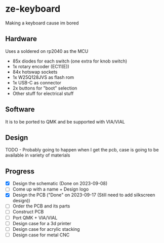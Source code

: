 # ze-keyboard

Making a keyboard cause im bored

## Hardware

Uses a soldered on rp2040 as the MCU
- 85x diodes for each switch (one extra for knob switch)
- 1x rotary encoder (EC11(E))
- 84x hotswap sockets
- 1x W25Q128JVS as flash rom
- 1x USB-C as connector 
- 2x buttons for "boot" selection
- Other stuff for electrical stuff

## Software

It is to be ported to QMK and be supported with VIA/VIAL

## Design

TODO - Probably going to happen when I get the pcb, case is going to be available in variety of materials

## Progress

- [x] Design the schematic (Done on 2023-09-08)
- [ ] Come up with a name + Design logo
- [x] Design the PCB ("Done" on 2023-09-17 (Still need to add silkscreen design))
- [ ] Order the PCB and its parts
- [ ] Construct PCB
- [ ] Port QMK + VIA/VIAL
- [ ] Design case for a 3d printer
- [ ] Design case for acrylic stacking
- [ ] Design case for metal CNC
